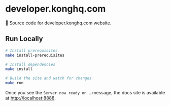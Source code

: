 # developer.konghq.com
🦍 Source code for developer.konghq.com website.

## Run Locally

```bash
# Install prerequisites
make install-prerequisites

# Install dependencies
make install

# Build the site and watch for changes 
make run
```

Once you see the `Server now ready on …` message, the docs site is available at [http://localhost:8888](http://localhost:8888).
